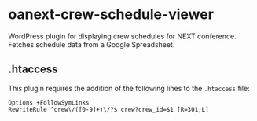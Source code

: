 # oanext-crew-schedule-viewer
WordPress plugin for displaying crew schedules for NEXT conference.  Fetches schedule data from a Google Spreadsheet.

## .htaccess
This plugin requires the addition of the following lines to the `.htaccess` file:

```
Options +FollowSymLinks
RewriteRule ^crew\/([0-9]+)\/?$ crew?crew_id=$1 [R=301,L]
```
